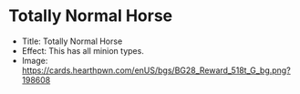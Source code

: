 # Totally Normal Horse
- Title:  Totally Normal Horse
- Effect:  This has all minion types.
- Image:  https://cards.hearthpwn.com/enUS/bgs/BG28_Reward_518t_G_bg.png?198608
